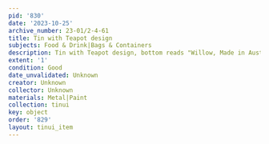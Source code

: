 ```yaml
---
pid: '830'
date: '2023-10-25'
archive_number: 23-01/2-4-61
title: Tin with Teapot design
subjects: Food & Drink|Bags & Containers
description: Tin with Teapot design, bottom reads "Willow, Made in Australia"
extent: '1'
condition: Good
date_unvalidated: Unknown
creator: Unknown
collector: Unknown
materials: Metal|Paint
collection: tinui
key: object
order: '829'
layout: tinui_item
---
```

